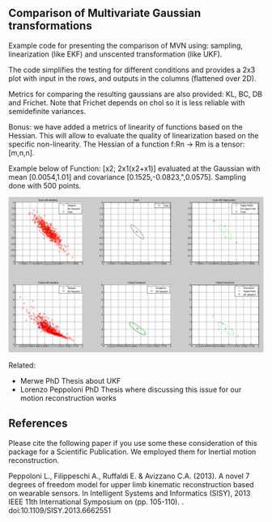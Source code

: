 
Comparison of Multivariate Gaussian transformations
---------------------------------------------------

Example code for presenting the comparison of MVN using: sampling, linearization (like EKF) and unscented transformation (like UKF).

The code simplifies the testing for different conditions and provides a 2x3 plot with input in the rows, and outputs in the columns (flattened over 2D).

Metrics for comparing the resulting gaussians are also provided: KL, BC, DB and Frichet. Note that Frichet depends on chol so it is less reliable with semidefinite variances.

Bonus: we have added a metrics of linearity of functions based on the Hessian. This will allow to evaluate the quality of linearization based on the specific non-linearity. The Hessian of a function f:Rn -> Rm is a tensor: [m,n,n].

Example below of Function: [x2; 2x1(x2+x1)] evaluated at the Gaussian with mean [0.0054,1.01] and covariance [0.1525,-0.0823,",0.0575]. Sampling done with 500 points.

![Example of result for the function [x2; 2x1(x2+x1)] with point [0.0054,1.01] and variance [0.1525,-0.0823;-0.0823,0.0575] with sampling of 500](example.png)

Related:
* Merwe PhD Thesis about UKF
* Lorenzo Peppoloni PhD Thesis where discussing this issue for our motion reconstruction works

References
------------------
Please cite the following paper if you use some these consideration of this package for a Scientific Publication. We employed them for Inertial motion reconstruction.

 Peppoloni L., Filippeschi A., Ruffaldi E. & Avizzano C.A. (2013). A novel 7 degrees of freedom model for upper limb kinematic reconstruction based   on wearable sensors. In Intelligent Systems and Informatics (SISY), 2013 IEEE 11th International Symposium on (pp. 105-110). .  doi:10.1109/SISY.2013.6662551
